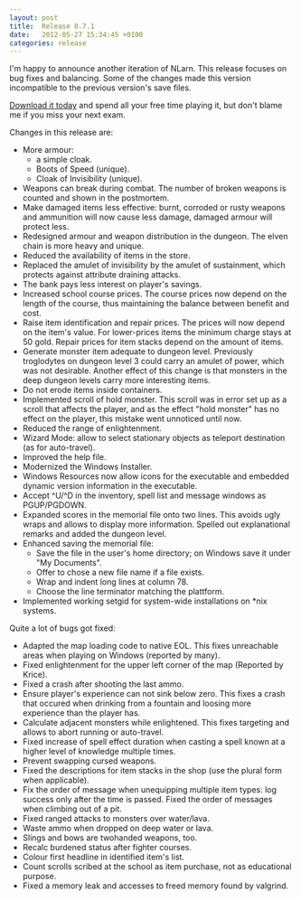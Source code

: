 ```yaml
---
layout: post
title:  Release 0.7.1
date:   2012-05-27 15:34:45 +0100
categories: release
---
```


I'm happy to announce another iteration of NLarn. This release focuses on bug fixes and balancing. Some of the changes made this version incompatible to the previous version's save files.

[Download it today](http://sourceforge.net/projects/nlarn/files/nlarn/0.7.1/) and spend all your free time playing it, but don't blame me if you miss your next exam.

Changes in this release are:
* More armour:
  * a simple cloak.
  * Boots of Speed (unique).
  * Cloak of Invisibility (unique).
* Weapons can break during combat. The number of broken weapons is counted and shown in the postmortem.
* Make damaged items less effective: burnt, corroded or rusty weapons and ammunition will now cause less damage, damaged armour will protect less.
* Redesigned armour and weapon distribution in the dungeon. The elven chain is more heavy and unique.
* Reduced the availability of items in the store.
* Replaced the amulet of invisibility by the amulet of sustainment, which protects against attribute draining attacks.
* The bank pays less interest on player's savings.
* Increased school course prices. The course prices now depend on the length of the course, thus maintaining the balance between benefit and cost.
* Raise item identification and repair prices. The prices will now depend on the item's value. For lower-prices items the minimum charge stays at 50 gold. Repair prices for item stacks depend on the amount of items.
* Generate monster item adequate to dungeon level. Previously troglodytes on dungeon level 3 could carry an amulet of power, which was not desirable. Another effect of this change is that monsters in the deep dungeon levels carry more interesting items.
* Do not erode items inside containers.
* Implemented scroll of hold monster. This scroll was in error set up as a scroll that affects the player, and as the effect "hold monster" has no effect on the player, this mistake went unnoticed until now.
* Reduced the range of enlightenment.
* Wizard Mode: allow to select stationary objects as teleport destination (as for auto-travel).
* Improved the help file.
* Modernized the Windows Installer.
* Windows Resources now allow icons for the executable and embedded dynamic version information in the executable.
* Accept ^U/^D in the inventory, spell list and message windows as PGUP/PGDOWN.
* Expanded scores in the memorial file onto two lines. This avoids ugly wraps and allows to display more information. Spelled out explanational remarks and added the dungeon level.
* Enhanced saving the memorial file:
  * Save the file in the user's home directory; on Windows save it under "My Documents".
  * Offer to chose a new file name if a file exists.
  * Wrap and indent long lines at column 78.
  * Choose the line terminator matching the plattform.
* Implemented working setgid for system-wide installations on *nix systems.

Quite a lot of bugs got fixed:
* Adapted the map loading code to native EOL. This fixes unreachable areas when playing on Windows (reported by many).
* Fixed enlightenment for the upper left corner of the map (Reported by Krice).
* Fixed a crash after shooting the last ammo.
* Ensure player's experience can not sink below zero. This fixes a crash that occured when drinking from a fountain and loosing more experience than the player has.
* Calculate adjacent monsters while enlightened. This fixes targeting and allows to abort running or auto-travel.
* Fixed increase of spell effect duration when casting a spell known at a higher level of knowledge multiple times.
* Prevent swapping cursed weapons.
* Fixed the descriptions for item stacks in the shop (use the plural form when applicable).
* Fix the order of message when unequipping multiple item types: log success only after the time is passed. Fixed the order of messages when climbing out of a pit.
* Fixed ranged attacks to monsters over water/lava.
* Waste ammo when dropped on deep water or lava.
* Slings and bows are twohanded weapons, too.
* Recalc burdened status after fighter courses.
* Colour first headline in identified item's list.
* Count scrolls scribed at the school as item purchase, not as
      educational purpose.
* Fixed a memory leak and accesses to freed memory found by valgrind.

